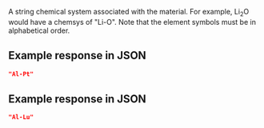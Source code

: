 A string chemical system associated with the material. For example, Li<sub>2</sub>O would have a chemsys of "Li-O". Note that the element symbols must be in alphabetical order.







## Example response in JSON

```json
"Al-Pt"
```

## Example response in JSON

```json
"Al-Lu"
```

